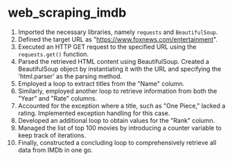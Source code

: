 # web_scraping_imdb

1. Imported the necessary libraries, namely `requests` and `BeautifulSoup`.
2. Defined the target URL as "https://www.foxnews.com/entertainment".
3. Executed an HTTP GET request to the specified URL using the `requests.get()` function.
4. Parsed the retrieved HTML content using BeautifulSoup. Created a BeautifulSoup object by instantiating it with the URL and specifying the 'html.parser' as the parsing method.
5. Employed a loop to extract titles from the "Name" column.
6. Similarly, employed another loop to retrieve information from both the "Year" and "Rate" columns.
7. Accounted for the exception where a title, such as "One Piece," lacked a rating. Implemented exception handling for this case.
8. Developed an additional loop to obtain values for the "Rank" column.
9. Managed the list of top 100 movies by introducing a counter variable to keep track of iterations.
10. Finally, constructed a concluding loop to comprehensively retrieve all data from IMDb in one go.
